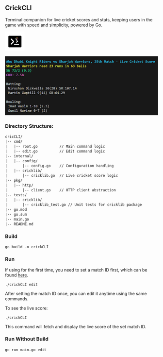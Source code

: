 ## CrickCLI 
Terminal companion for live cricket scores and stats, keeping users in the game with speed and simplicity, powered by Go.

<img src="assets/logo.png" alt="Logo" width="64"/>

![Logo](assets/img1.png)

### Directory Structure:
```
cricCLI/
|-- cmd/    
|   |-- root.go          // Main command logic
|   |-- edit.go          // Edit command logic
|-- internal/
|   |-- config/
|       |-- config.go    // Configuration handling
|   |-- cricklib/
|       |-- cricklib.go  // Live cricket score logic
|-- pkg/
|   |-- http/
|       |-- client.go    // HTTP client abstraction
|-- tests/
|   |-- cricklib/
|       |-- cricklib_test.go // Unit tests for cricklib package
|-- go.mod
|-- go.sum
|-- main.go
|-- README.md
```

### Build
```
go build -o crickCLI
```

### Run
If using for the first time, you need to set a match ID first, which can be found [here](https://github.com/prajjwalyd/crickCLI/blob/main/docs/matchID.md).

```
./crickCLI edit
```

After setting the match ID once, you can edit it anytime using the same commands.

To see the live score:
```
./crickCLI
```

This command will fetch and display the live score of the set match ID.

### Run Without Build
```
go run main.go edit
```
